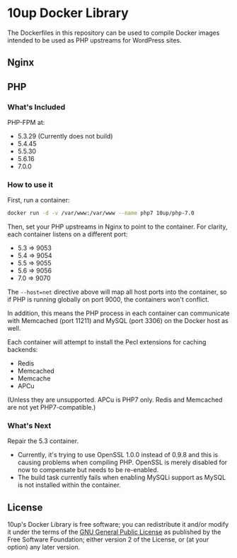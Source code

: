 # 10up Docker Library

The Dockerfiles in this repository can be used to compile Docker images intended to be used as PHP upstreams for WordPress sites.

## Nginx

## PHP
### What's Included

PHP-FPM at:

- 5.3.29 (Currently does not build)
- 5.4.45
- 5.5.30
- 5.6.16
- 7.0.0

### How to use it

First, run a container:

```sh
docker run -d -v /var/www:/var/www --name php7 10up/php-7.0
```

Then, set your PHP upstreams in Nginx to point to the container. For clarity, each container listens on a different port:

- 5.3 => 9053
- 5.4 => 9054
- 5.5 => 9055
- 5.6 => 9056
- 7.0 => 9070

The `--host=net` directive above will map all host ports into the container, so if PHP is running globally on port 9000, the containers won't conflict.

In addition, this means the PHP process in each container can communicate with Memcached (port 11211) and MySQL (port 3306) on the Docker host as well.
 
Each container will attempt to install the Pecl extensions for caching backends:
- Redis
- Memcached
- Memcache
- APCu

(Unless they are unsupported. APCu is PHP7 only. Redis and Memcached are not yet PHP7-compatible.)

### What's Next

Repair the 5.3 container.
- Currently, it's trying to use OpenSSL 1.0.0 instead of 0.9.8 and this is causing problems when compiling PHP. OpenSSL is merely disabled for now to compensate but needs to be re-enabled.
- The build task currently fails when enabling MySQLi support as MySQL is not installed within the container.

## License

10up's Docker Library is free software; you can redistribute it and/or modify it under the terms of the [GNU General
Public License](http://www.gnu.org/licenses/gpl-2.0.html) as published by the Free Software Foundation; either version
2 of the License, or (at your option) any later version.